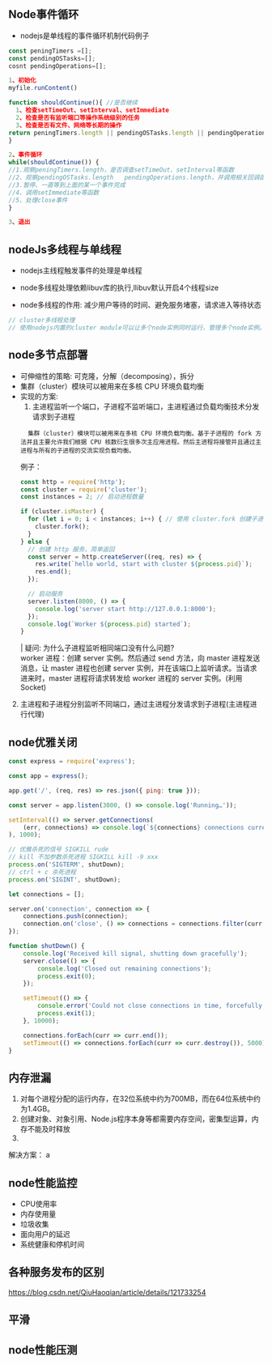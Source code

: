 ## Node事件循环
* nodejs是单线程的事件循环机制代码例子
```js
const peningTimers =[];
const pendingOSTasks=[];
cosnt pendingOperations=[];

1、初始化
myfile.runContent()

function shouldContinue(){ //是否继续
  1、检查setTimeOut、setInterval、setImmediate
  2、检查是否有监听端口等操作系统级别的任务
  3、检查是否有文件、网络等长期的操作
return peningTimers.length || pendingOSTasks.length || pendingOperations.length;
}

2、事件循环
while(shouldContinue()) {
//1.观察peningTimers.length，是否调查setTimeOut、setInterval等函数
//2、观察pendingOSTasks.length   pendingOperations.length，并调用相关回调函数
//3.暂停、一直等到上面的某一个事件完成
//4、调用setImmediate等函数
//5、处理close事件
}

3、退出
```

## nodeJs多线程与单线程
* nodejs主线程触发事件的处理是单线程
* node多线程处理依赖libuv库的执行,llibuv默认开启4个线程size

* node多线程的作用: 减少用户等待的时间、避免服务堵塞，请求进入等待状态
```js
// cluster多线程处理
// 使用nodejs内置的cluster module可以让多个node实例同时运行，管理多个node实例。
```

## node多节点部署
* 可伸缩性的策略: 可克隆，分解（decomposing），拆分 
* 集群（cluster）模块可以被用来在多核 CPU 环境负载均衡
* 实现的方案: 
  1. 主进程监听一个端口，子进程不监听端口，主进程通过负载均衡技术分发请求到子进程
  ```
    集群（cluster）模块可以被用来在多核 CPU 环境负载均衡。基于子进程的 fork 方法并且主要允许我们根据 CPU 核数衍生很多次主应用进程。然后主进程将接管并且通过主进程与所有的子进程的交流实现负载均衡。
  ```
  例子： 
  ```js
  const http = require('http');
  const cluster = require('cluster');
  const instances = 2; // 启动进程数量

  if (cluster.isMaster) {
    for (let i = 0; i < instances; i++) { // 使用 cluster.fork 创建子进程
      cluster.fork();
    }
  } else {
    // 创建 http 服务，简单返回
    const server = http.createServer((req, res) => {
      res.write(`hello world, start with cluster ${process.pid}`);
      res.end();
    });

    // 启动服务
    server.listen(8000, () => {
      console.log('server start http://127.0.0.1:8000');
    });
    console.log(`Worker ${process.pid} started`);
  }
  ```
  | 疑问: 为什么子进程监听相同端口没有什么问题?<br>
    worker 进程：创建 server 实例。然后通过 send 方法，向 master 进程发送消息，让 master 进程也创建 server 实例，并在该端口上监听请求。当请求进来时，master 进程将请求转发给 worker 进程的 server 实例。(利用Socket)

 2. 主进程和子进程分别监听不同端口，通过主进程分发请求到子进程(主进程进行代理)

## node优雅关闭
```js
const express = require('express');

const app = express();

app.get('/', (req, res) => res.json({ ping: true }));

const server = app.listen(3000, () => console.log('Running…'));

setInterval(() => server.getConnections(
    (err, connections) => console.log(`${connections} connections currently open`)
), 1000);

// 优雅杀死的信号 SIGKILL rude
// kill 不加参数杀死进程 SIGKILL kill -9 xxx
process.on('SIGTERM', shutDown);
// ctrl + c 杀死进程
process.on('SIGINT', shutDown);

let connections = [];

server.on('connection', connection => {
    connections.push(connection);
    connection.on('close', () => connections = connections.filter(curr => curr !== connection));
});

function shutDown() {
    console.log('Received kill signal, shutting down gracefully');
    server.close(() => {
        console.log('Closed out remaining connections');
        process.exit(0);
    });

    setTimeout(() => {
        console.error('Could not close connections in time, forcefully shutting down');
        process.exit(1);
    }, 10000);

    connections.forEach(curr => curr.end());
    setTimeout(() => connections.forEach(curr => curr.destroy()), 5000);
}

```

## 内存泄漏
1. 对每个进程分配的运行内存，在32位系统中约为700MB，而在64位系统中约为1.4GB。
2. 创建对象、对象引用、Node.js程序本身等都需要内存空间，密集型运算，内存不能及时释放
3. 
解决方案： 
 a

## node性能监控
* CPU使用率
* 内存使用量
* 垃圾收集
* 面向用户的延迟
* 系统健康和停机时间


## 各种服务发布的区别
https://blog.csdn.net/QiuHaoqian/article/details/121733254


## 平滑

## node性能压测
> 
